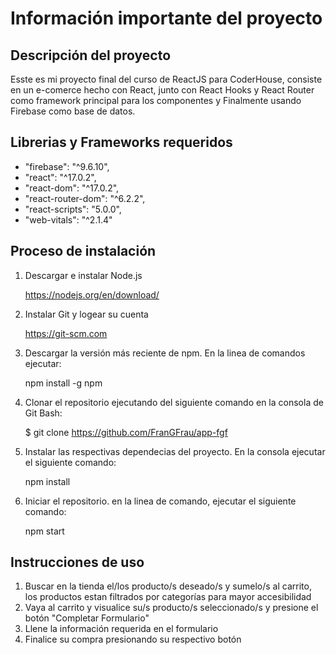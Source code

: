 # Información importante del proyecto

## Descripción del proyecto

Esste es mi proyecto final del curso de ReactJS para CoderHouse, consiste en un e-comerce hecho con React, junto con React Hooks y React Router como framework principal para los componentes y Finalmente usando Firebase como base de datos.

## Librerias y Frameworks requeridos

- "firebase": "^9.6.10",
- "react": "^17.0.2",
- "react-dom": "^17.0.2",
- "react-router-dom": "^6.2.2",
- "react-scripts": "5.0.0",
- "web-vitals": "^2.1.4"

## Proceso de instalación

1. Descargar e instalar Node.js

   https://nodejs.org/en/download/

2. Instalar Git y logear su cuenta

   https://git-scm.com

3. Descargar la versión más reciente de npm. En la linea de comandos ejecutar:

   npm install -g npm

4. Clonar el repositorio ejecutando del siguiente comando en la consola de Git Bash:

   $ git clone https://github.com/FranGFrau/app-fgf

5. Instalar las respectivas dependecias del proyecto. En la consola ejecutar el siguiente comando:

   npm install

6. Iniciar el repositorio. en la linea de comando, ejecutar el siguiente comando:

   npm start

## Instrucciones de uso

1. Buscar en la tienda el/los producto/s deseado/s y sumelo/s al carrito, los productos estan filtrados por categorías para mayor accesibilidad
2. Vaya al carrito y visualice su/s producto/s seleccionado/s y presione el botón "Completar Formulario"
3. Llene la información requerida en el formulario
4. Finalice su compra presionando su respectivo botón